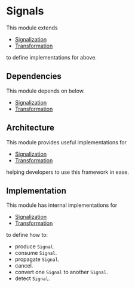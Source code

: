 # Signals

This module extends

- [Signalization](./Signalization.md)
- [Transformation](./Transformation.md)

to define implementations for above.

## Dependencies

This module depends on below.

- [Signalization](./Signalization.md)
- [Transformation](./Transformation.md)

## Architecture

This module provides useful implementations for

- [Signalization](./Signalization.md)
- [Transformation](./Transformation.md)

helping developers to use this framework in ease.

## Implementation

This module has internal implementations for

- [Signalization](./Signalization.md)
- [Transformation](./Transformation.md)

to define how to:

- produce `Signal`.
- consume `Signal`.
- propagate `Signal`.
- cancel.
- convert one `Signal` to another `Signal`.
- detect `Signal`.

